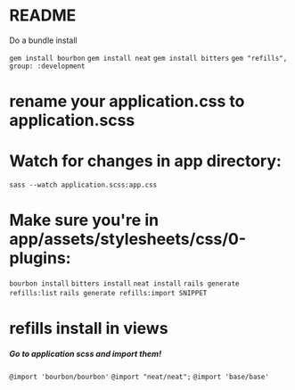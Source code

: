 # README

Do a bundle install

``gem install bourbon``
``gem install neat``
``gem install bitters``
``gem "refills", group: :development``

# rename your application.css to application.scss
# Watch for changes in app directory:
``sass --watch application.scss:app.css``

# Make sure you're in app/assets/stylesheets/css/0-plugins:
``bourbon install``
``bitters install``
``neat install``
``rails generate refills:list``
``rails generate refills:import SNIPPET``
# refills install in views

##### Go to application scss and import them! ######
``@import 'bourbon/bourbon'``
``@import "neat/neat";``
``@import 'base/base'``

